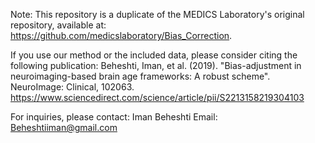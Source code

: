 Note: 
This repository is a duplicate of the MEDICS Laboratory's original repository, available at: https://github.com/medicslaboratory/Bias_Correction.

If you use our method or the included data, please consider citing the following publication:
Beheshti, Iman, et al. (2019). "Bias-adjustment in neuroimaging-based brain age frameworks: A robust scheme". NeuroImage: Clinical, 102063. https://www.sciencedirect.com/science/article/pii/S2213158219304103

For inquiries, please contact:
Iman Beheshti
Email: Beheshtiiman@gmail.com

